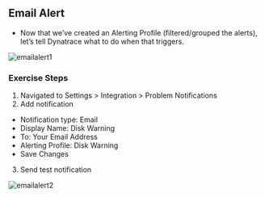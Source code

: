 ## Email Alert

- Now that we’ve created an Alerting Profile (filtered/grouped the alerts), let’s tell Dynatrace what to do when that triggers.


![emailalert1](../../assets/images/emailalert1.png)

### Exercise Steps

1. Navigated to Settings > Integration > Problem Notifications
2. Add notification
* Notification type: Email
* Display Name: Disk Warning
* To: Your Email Address
* Alerting Profile: Disk Warning
* Save Changes
3. Send test notification

![emailalert2](../../assets/images/emailalert2.png)
